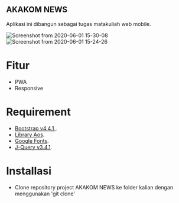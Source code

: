 ﻿## AKAKOM NEWS
Aplikasi ini dibangun sebagai tugas matakuliah web mobile.

![Screenshot from 2020-06-01 15-30-08](https://user-images.githubusercontent.com/53245455/83413883-c354c500-a446-11ea-9348-52f8cbbd320e.png)
![Screenshot from 2020-06-01 15-24-26](https://user-images.githubusercontent.com/53245455/83414429-bb495500-a447-11ea-8b9a-df18a7c6061e.png)


# Fitur #
- PWA
- Responsive

# Requirement #

- [Bootstrap v4.4.1 ](https://getbootstrap.com/).
- [Library Aos](http://michalsnik.github.io/aos/).
- [Google Fonts](https://fonts.google.com/).
- [J-Query v3.4.1](https://jquery.com/).

# Installasi #
- Clone repository project AKAKOM NEWS ke folder kalian dengan menggunakan 'git clone'












